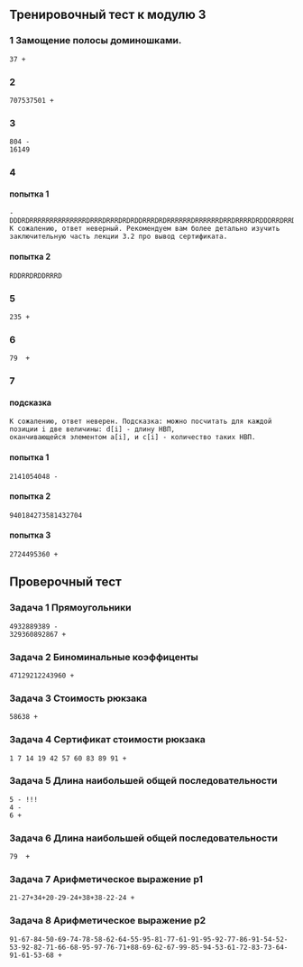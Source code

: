 
## Тренировочный тест к модулю 3

### 1 Замощение полосы доминошками. 
    37 +
### 2  
    707537501 +
### 3
    804 -
    16149
### 4
#### попытка 1
    - DDDRDRRRRRRRRRRRRRRDRRRDRRRDRDRDDRRRDRDRRRRRRDRRRRRRDRRDRRRRDRDDDRRDRRDRRDDDRRDRDRDDDRDRRRDRDDDDRRDDRDRDRDDDDDRDDDDRRRDDDDRDDDRRRDRDRDRDRDDDRRRRDDRDDDDRDDDDRDDDRDRRRRRRDDRRRRDDDRDRRRRDRDRRDDRDDRDRRRDRRDRDRDDDDDDRRRDRRR
    К сожалению, ответ неверный. Рекомендуем вам более детально изучить заключительную часть лекции 3.2 про вывод сертификата.
#### попытка 2
    RDDRRDRDDRRRD
### 5
    235 +
### 6
    79  +
### 7
#### подсказка
    К сожалению, ответ неверен. Подсказка: можно посчитать для каждой позиции i две величины: d[i] - длину НВП, 
    оканчивающейся элементом a[i], и c[i] - количество таких НВП.
#### попытка 1
    2141054048 - 
#### попытка 2
    940184273581432704
#### попытка 3
    2724495360 +



## Проверочный тест

### Задача 1 Прямоугольники
    4932889389 - 
    329360892867 +
### Задача 2  Биноминальные коэффиценты
    47129212243960 +  

### Задача 3  Стоимость рюкзака
    58638 +

### Задача 4  Сертификат стоимости рюкзака
    1 7 14 19 42 57 60 83 89 91 +

### Задача 5 Длина наибольшей общей последовательности
    5 - !!!
    4 - 
    6 +

### Задача 6 Длина наибольшей общей последовательности
    79  + 
### Задача 7 Арифметическое выражение p1
    21-27+34+20-29-24+38+38-22-24 +
### Задача 8 Арифметическое выражение p2
    91-67-84-50-69-74-78-58-62-64-55-95-81-77-61-91-95-92-77-86-91-54-52-53-92-82-71-66-68-95-97-76-71+88-69-62-67-99-85-94-53-61-72-83-73-64-91-61-53-68 +
